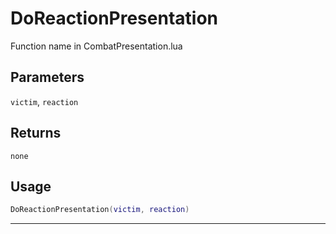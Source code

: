 # DoReactionPresentation
Function name in CombatPresentation.lua
## Parameters
`victim`, `reaction`
## Returns
`none`
## Usage
```lua
DoReactionPresentation(victim, reaction)
```
---
